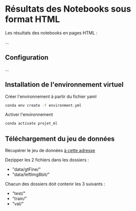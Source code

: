 # Résultats des Notebooks sous format HTML

Les résultats des notebooks en pages HTML :

...

## Configuration

...

## Installation de l'environnement virtuel

Créer l'environnement à partir du fichier yaml
```bash
conda env create -f environment.yml
```

Activer l'environnement
```bash
conda activate projet_ml
```

## Téléchargement du jeu de données

Récupérer le jeu de données <a href = https://www.cityscapes-dataset.com/dataset-overview/>à cette adresse</a>

Dezipper les 2 fichiers dans les dossiers : 

- "data/gtFine/"
- "data/leftImg8bit/"

Chacun des dossiers doit contenir les 3 suivants :

- "test/"
- "train/"
- "val/"